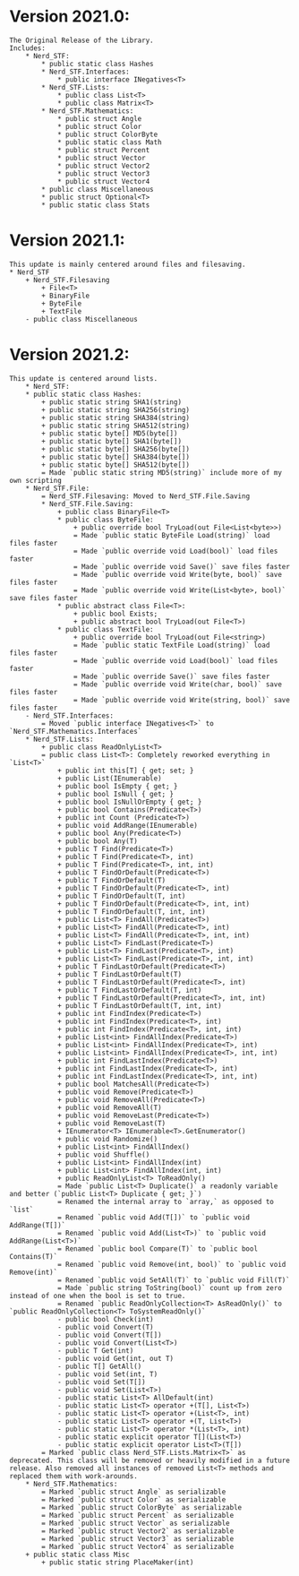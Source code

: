 # Version 2021.0:
    The Original Release of the Library.
    Includes:
        * Nerd_STF:
            * public static class Hashes
            * Nerd_STF.Interfaces:
                * public interface INegatives<T>
            * Nerd_STF.Lists:
                * public class List<T>
                * public class Matrix<T>
            * Nerd_STF.Mathematics:
                * public struct Angle
                * public struct Color
                * public struct ColorByte
                * public static class Math
                * public struct Percent
                * public struct Vector
                * public struct Vector2
                * public struct Vector3
                * public struct Vector4
            * public class Miscellaneous
            * public struct Optional<T>
            * public static class Stats
            
# Version 2021.1:
    This update is mainly centered around files and filesaving.
    * Nerd_STF
        + Nerd_STF.Filesaving
            + File<T>
            + BinaryFile
            + ByteFile
            + TextFile
        - public class Miscellaneous
        
# Version 2021.2:
    This update is centered around lists.
        * Nerd_STF:
        * public static class Hashes:
            + public static string SHA1(string)
            + public static string SHA256(string)
            + public static string SHA384(string)
            + public static string SHA512(string)
            + public static byte[] MD5(byte[])
            + public static byte[] SHA1(byte[])
            + public static byte[] SHA256(byte[])
            + public static byte[] SHA384(byte[])
            + public static byte[] SHA512(byte[])
            = Made `public static string MD5(string)` include more of my own scripting
        * Nerd_STF.File:
            = Nerd_STF.Filesaving: Moved to Nerd_STF.File.Saving
            * Nerd_STF.File.Saving:
                + public class BinaryFile<T>
                * public class ByteFile:
                    + public override bool TryLoad(out File<List<byte>>)
                    = Made `public static ByteFile Load(string)` load files faster
                    = Made `public override void Load(bool)` load files faster
                    = Made `public override void Save()` save files faster
                    = Made `public override void Write(byte, bool)` save files faster
                    = Made `public override void Write(List<byte>, bool)` save files faster
                * public abstract class File<T>:
                    + public bool Exists;
                    + public abstract bool TryLoad(out File<T>)
                * public class TextFile:
                    + public override bool TryLoad(out File<string>)
                    = Made `public static TextFile Load(string)` load files faster
                    = Made `public override void Load(bool)` load files faster
                    = Made `public override Save()` save files faster
                    = Made `public override void Write(char, bool)` save files faster
                    = Made `public override void Write(string, bool)` save files faster
        - Nerd_STF.Interfaces:
            = Moved `public interface INegatives<T>` to `Nerd_STF.Mathematics.Interfaces`
        * Nerd_STF.Lists:
            + public class ReadOnlyList<T>
            = public class List<T>: Completely reworked everything in `List<T>`
                + public int this[T] { get; set; }
                + public List(IEnumerable)
                + public bool IsEmpty { get; }
                + public bool IsNull { get; }
                + public bool IsNullOrEmpty { get; }
                + public bool Contains(Predicate<T>)
                + public int Count (Predicate<T>)
                + public void AddRange(IEnumerable)
                + public bool Any(Predicate<T>)
                + public bool Any(T)
                + public T Find(Predicate<T>)
                + public T Find(Predicate<T>, int)
                + public T Find(Predicate<T>, int, int)
                + public T FindOrDefault(Predicate<T>)
                + public T FindOrDefault(T)
                + public T FindOrDefault(Predicate<T>, int)
                + public T FindOrDefault(T, int)
                + public T FindOrDefault(Predicate<T>, int, int)
                + public T FindOrDefault(T, int, int)
                + public List<T> FindAll(Predicate<T>)
                + public List<T> FindAll(Predicate<T>, int)
                + public List<T> FindAll(Predicate<T>, int, int)
                + public List<T> FindLast(Predicate<T>)
                + public List<T> FindLast(Predicate<T>, int)
                + public List<T> FindLast(Predicate<T>, int, int)		
                + public T FindLastOrDefault(Predicate<T>)
                + public T FindLastOrDefault(T)
                + public T FindLastOrDefault(Predicate<T>, int)
                + public T FindLastOrDefault(T, int)
                + public T FindLastOrDefault(Predicate<T>, int, int)
                + public T FindLastOrDefault(T, int, int)
                + public int FindIndex(Predicate<T>)
                + public int FindIndex(Predicate<T>, int)
                + public int FindIndex(Predicate<T>, int, int)
                + public List<int> FindAllIndex(Predicate<T>)
                + public List<int> FindAllIndex(Predicate<T>, int)
                + public List<int> FindAllIndex(Predicate<T>, int, int)
                + public int FindLastIndex(Predicate<T>)
                + public int FindLastIndex(Predicate<T>, int)
                + public int FindLastIndex(Predicate<T>, int, int)
                + public bool MatchesAll(Predicate<T>)
                + public void Remove(Predicate<T>)
                + public void RemoveAll(Predicate<T>)
                + public void RemoveAll(T)
                + public void RemoveLast(Predicate<T>)
                + public void RemoveLast(T)
                + IEnumerator<T> IEnumerable<T>.GetEnumerator()
                + public void Randomize()
                + public List<int> FindAllIndex()
                + public void Shuffle()
                + public List<int> FindAllIndex(int)
                + public List<int> FindAllIndex(int, int)
                + public ReadOnlyList<T> ToReadOnly()
                = Made `public List<T> Duplicate()` a readonly variable and better (`public List<T> Duplicate { get; }`)
                = Renamed the internal array to `array,` as opposed to `list`
                = Renamed `public void Add(T[])` to `public void AddRange(T[])`
                = Renamed `public void Add(List<T>)` to `public void AddRange(List<T>)`
                = Renamed `public bool Compare(T)` to `public bool Contains(T)`
                = Renamed `public void Remove(int, bool)` to `public void Remove(int)`
                = Renamed `public void SetAll(T)` to `public void Fill(T)`
                = Made `public string ToString(bool)` count up from zero instead of one when the bool is set to true.
                = Renamed `public ReadOnlyCollection<T> AsReadOnly()` to `public ReadOnlyCollection<T> ToSystemReadOnly()`
                - public bool Check(int)
                - public void Convert(T)
                - public void Convert(T[])
                - public void Convert(List<T>)
                - public T Get(int)
                - public void Get(int, out T)
                - public T[] GetAll()
                - public void Set(int, T)
                - public void Set(T[])
                - public void Set(List<T>)
                - public static List<T> AllDefault(int)
                - public static List<T> operator +(T[], List<T>)
                - public static List<T> operator +(List<T>, int)
                - public static List<T> operator +(T, List<T>)
                - public static List<T> operator *(List<T>, int)
                - public static explicit operator T[](List<T>)
                - public static explicit operator List<T>(T[])
            = Marked `public class Nerd_STF.Lists.Matrix<T>` as deprecated. This class will be removed or heavily modified in a future release. Also removed all instances of removed List<T> methods and replaced them with work-arounds.
        * Nerd_STF.Mathematics:
            = Marked `public struct Angle` as serializable
            = Marked `public struct Color` as serializable
            = Marked `public struct ColorByte` as serializable
            = Marked `public struct Percent` as serializable
            = Marked `public struct Vector` as serializable
            = Marked `public struct Vector2` as serializable
            = Marked `public struct Vector3` as serializable
            = Marked `public struct Vector4` as serializable
        + public static class Misc
            + public static string PlaceMaker(int)